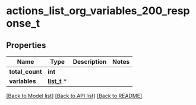 # actions_list_org_variables_200_response_t

## Properties
Name | Type | Description | Notes
------------ | ------------- | ------------- | -------------
**total_count** | **int** |  | 
**variables** | [**list_t**](organization_actions_variable.md) \* |  | 

[[Back to Model list]](../README.md#documentation-for-models) [[Back to API list]](../README.md#documentation-for-api-endpoints) [[Back to README]](../README.md)


